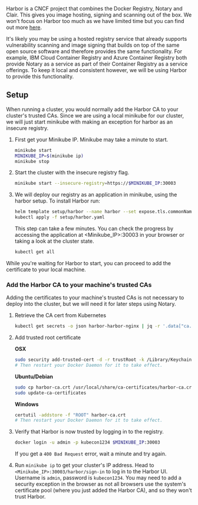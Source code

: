 Harbor is a CNCF project that combines the Docker Registry, Notary and Clair. This gives you image hosting, signing and scanning out of the box. We won't focus on Harbor too much as we have limited time but you can find out more [here](https://github.com/goharbor/harbor/blob/master/README.md).

It's likely you may be using a hosted registry service that already supports vulnerability scanning and image signing that builds on top of the same open source software and therefore provides the same functionality. For example, IBM Cloud Container Registry and Azure Container Registry both provide Notary as a service as part of their Container Registry as a service offerings. To keep it local and consistent however, we will be using Harbor to provide this functionality.

## Setup

When running a cluster, you would normally add the Harbor CA to your cluster's trusted CAs. Since we are using a local minikube for our cluster, we will just start minikube with making an exception for harbor as an insecure registry.

1. First get your Minikube IP. Minikube may take a minute to start.

    ```bash
    minikube start
    MINIKUBE_IP=$(minikube ip)
    minikube stop
    ```

2. Start the cluster with the insecure registry flag.

    ```bash
    minikube start --insecure-registry=https://$MINIKUBE_IP:30003
    ```

3. We will deploy our registry as an application in minikube, using the harbor setup. To install Harbor run:

    ```bash
    helm template setup/harbor --name harbor --set expose.tls.commonName=$MINIKUBE_IP --set externalURL=https://$MINIKUBE_IP:30003  > setup/harbor.yaml
    kubectl apply -f setup/harbor.yaml
    ```

    This step can take a few minutes. You can check the progress by accessing the application at <Minikube_IP>:30003 in your browser or taking a look at the cluster state.

    ```bash
    kubectl get all
    ```

While you're waiting for Harbor to start, you can proceed to add the certificate to your local machine.

### Add the Harbor CA to your machine's trusted CAs

Adding the certificates to your machine's trusted CAs is not necessary to deploy into the cluster, but we will need it for later steps using Notary.

1. Retrieve the CA cert from Kubernetes

    ```bash
    kubectl get secrets -o json harbor-harbor-nginx | jq -r '.data["ca.crt"]' | base64 --decode > harbor-ca.crt
    ```

2. Add trusted root certificate

    **OSX**

    ```bash
    sudo security add-trusted-cert -d -r trustRoot -k /Library/Keychains/System.keychain harbor-ca.crt
    # Then restart your Docker Daemon for it to take effect.
    ```

    **Ubuntu/Debian**

    ```bash
    sudo cp harbor-ca.crt /usr/local/share/ca-certificates/harbor-ca.crt
    sudo update-ca-certificates
    ```

    **Windows**

    ```bash
    certutil -addstore -f "ROOT" harbor-ca.crt
    # Then restart your Docker Daemon for it to take effect.
    ```

3. Verify that Harbor is now trusted by logging in to the registry.

    ```bash
    docker login -u admin -p kubecon1234 $MINIKUBE_IP:30003
    ```

    If you get a `400 Bad Request` error, wait a minute and try again.

4. Run `minikube ip` to get your cluster's IP address. Head to `<Minikube_IP>:30003/harbor/sign-in` to log in to the Harbor UI. Username is `admin`, password is `kubecon1234`. You may need to add a security exception in the browser as not all browsers use the system's certificate pool (where you just added the Harbor CA), and so they won't trust Harbor.
